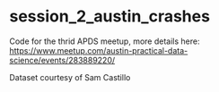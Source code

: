 # session_2_austin_crashes
Code for the thrid APDS meetup, more details here: https://www.meetup.com/austin-practical-data-science/events/283889220/

Dataset courtesy of Sam Castillo